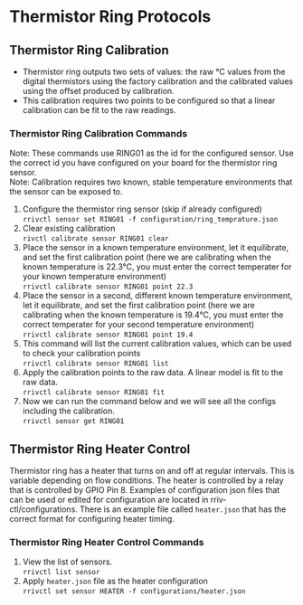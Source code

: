 # Thermistor Ring Protocols

## Thermistor Ring Calibration
* Thermistor ring outputs two sets of values: the raw °C values from the digital thermistors using the factory calibration and the calibrated values using the offset produced by calibration.
* This calibration requires two points to be configured so that a linear calibration can be fit to the raw readings.

### Thermistor Ring Calibration Commands
Note: These commands use RING01 as the id for the configured sensor.  Use the correct id you have configured on your board for the thermistor ring sensor.<br>
Note: Calibration requires two known, stable temperature environments that the sensor can be exposed to.

1. Configure the thermistor ring sensor (skip if already configured)<br>
```rrivctl sensor set RING01 -f configuration/ring_temprature.json```
2. Clear existing calibration<br>
```rivctl calibrate sensor RING01 clear```
3. Place the sensor in a known temperature environment, let it equilibrate, and set the first calibration point  (here we are calibrating when the known temperature is 22.3°C, you must enter the correct temperater for your known temperature environment)<br>
```rrivctl calibrate sensor RING01 point 22.3```
3. Place the sensor in a second, different known temperature environment, let it equilibrate, and set the first calibration point  (here we are calibrating when the known temperature is 19.4°C, you must enter the correct temperater for your second temperature environment)<br>
```rrivctl calibrate sensor RING01 point 19.4```
5. This command will list the current calibration values, which can be used to check your calibration points<br>
```rrivctl calibrate sensor RING01 list```
6. Apply the calibration points to the raw data.  A linear model is fit to the raw data.<br>
```rrivctl calibrate sensor RING01 fit```
7. Now we can run the command below and we will see all the configs including the calibration.<br>
```rrivctl sensor get RING01```

## Thermistor Ring Heater Control
Thermistor ring has a heater that turns on and off at regular intervals. This is variable depending on flow conditions. The heater is controlled by a relay that is controlled by GPIO Pin 8. Examples of configuration json files that can be used or edited for configuration are located in rriv-ctl/configurations. There is an example file called ```heater.json``` that has the correct format for configuring heater timing.

### Thermistor Ring Heater Control Commands
1. View the list of sensors.<br>
```rrivctl list sensor```
2. Apply ```heater.json``` file as the heater configuration<br>
```rrivctl set sensor HEATER -f configurations/heater.json```
